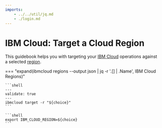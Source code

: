 ```yaml
---
imports:
    - ../../util/jq.md
    - ./login.md
---
```


# IBM Cloud: Target a Cloud Region

This guidebook helps you with targeting your [IBM
Cloud](https://www.ibm.com/cloud) operations against a selected
[region](https://www.ibm.com/cloud/data-centers).

=== "expand(ibmcloud regions --output json | jq -r '.[] | .Name', IBM Cloud Regions)"

    ```shell
    ---
    validate: true
    ---
    ibmcloud target -r "${choice}"
    ```
    
    ```shell
    export IBM_CLOUD_REGION=${choice}
    ```
